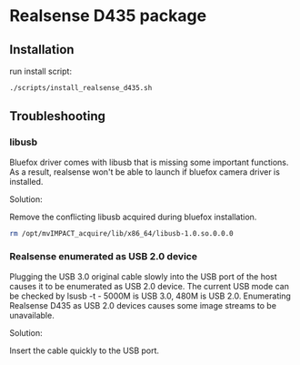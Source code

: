 # Realsense D435 package

## Installation

run install script:
```bash
./scripts/install_realsense_d435.sh
```

## Troubleshooting

### libusb

Bluefox driver comes with libusb that is missing some important functions. As a result, realsense won't be able to launch if bluefox camera driver is installed.

Solution:

Remove the conflicting libusb acquired during bluefox installation.
```bash
rm /opt/mvIMPACT_acquire/lib/x86_64/libusb-1.0.so.0.0.0
```

### Realsense enumerated as USB 2.0 device
Plugging the USB 3.0 original cable slowly into the USB port of the host causes it to be enumerated as USB 2.0 device. The current USB mode can be checked by lsusb -t - 5000M is USB 3.0, 480M is USB 2.0. Enumerating Realsense D435 as USB 2.0 devices causes some image streams to be unavailable.

Solution:

Insert the cable quickly to the USB port.
